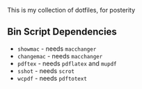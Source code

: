This is my collection of dotfiles, for posterity

## Bin Script Dependencies
* `showmac` - needs `macchanger`
* `changemac` - needs `macchanger` 
* `pdftex` - needs `pdflatex` and `mupdf`
* `sshot` - needs `scrot`
* `wcpdf` - needs `pdftotext`
